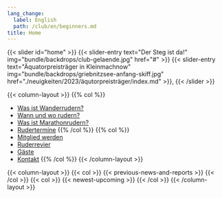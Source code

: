 ```yaml
---
lang_change:
  label: English
  path: /club/en/beginners.md
title: Home
---
```


{{< slider id="home" >}}
    {{< slider-entry
        text="Der Steg ist da!"
        img="bundle/backdrops/club-gelaende.jpg"
        href="#" >}} 
    {{< slider-entry
        text="Äquatorpreisträger in Kleinmachnow"
        img="bundle/backdrops/griebnitzsee-anfang-skiff.jpg"
        href="./neuigkeiten/2023/äqutorpreisträger/index.md" >}},
{{< /slider >}}

{{< column-layout >}}
{{% col %}}
- [Was ist Wanderrudern?](/club/anfaenger/was-ist-wanderrudern)
- [Wann und wo rudern?](/club/anfaenger/wann-und-wo-rudern)
- [Was ist Marathonrudern?](/club/marathon)
- [Rudertermine](/club/wochentermine)
{{% /col %}}
{{% col %}}
- [Mitglied werden](/club/anfaenger/mitgliedschaft)
- [Ruderrevier](/club/anfaenger/ruderrevier)
- [Gäste](/club/gaeste)
- [Kontakt](/club/vorstand)
{{% /col %}}
{{< /column-layout >}}

{{< column-layout >}}
    {{< col >}}
        {{< previous-news-and-reports >}}
    {{< /col >}}
    {{< col >}}
        {{< newest-upcoming >}}
    {{< /col >}}
{{< /column-layout >}}


